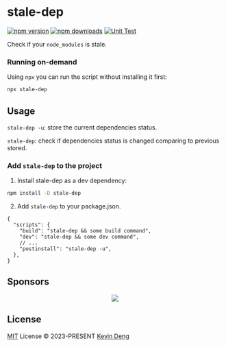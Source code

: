 # stale-dep

[![npm version][npm-version-src]][npm-version-href]
[![npm downloads][npm-downloads-src]][npm-downloads-href]
[![Unit Test][unit-test-src]][unit-test-href]

Check if your `node_modules` is stale.

### Running on-demand

Using `npx` you can run the script without installing it first:

```bash
npx stale-dep
```

## Usage

`stale-dep -u`: store the current dependencies status.

`stale-dep`: check if dependencies status is changed comparing to previous stored.

### Add `stale-dep` to the project

1. Install stale-dep as a dev dependency:

```bash
npm install -D stale-dep
```

2. Add `stale-dep` to your package.json.

```jsonc
{
  "scripts": {
    "build": "stale-dep && some build command",
    "dev": "stale-dep && some dev command",
    // ...
    "postinstall": "stale-dep -u",
  },
}
```

## Sponsors

<p align="center">
  <a href="https://cdn.jsdelivr.net/gh/sxzz/sponsors/sponsors.svg">
    <img src='https://cdn.jsdelivr.net/gh/sxzz/sponsors/sponsors.svg'/>
  </a>
</p>

## License

[MIT](./LICENSE) License © 2023-PRESENT [Kevin Deng](https://github.com/sxzz)

<!-- Badges -->

[npm-version-src]: https://img.shields.io/npm/v/stale-dep.svg
[npm-version-href]: https://npmjs.com/package/stale-dep
[npm-downloads-src]: https://img.shields.io/npm/dm/stale-dep
[npm-downloads-href]: https://www.npmcharts.com/compare/stale-dep?interval=30
[unit-test-src]: https://github.com/sxzz/stale-dep/actions/workflows/unit-test.yml/badge.svg
[unit-test-href]: https://github.com/sxzz/stale-dep/actions/workflows/unit-test.yml
